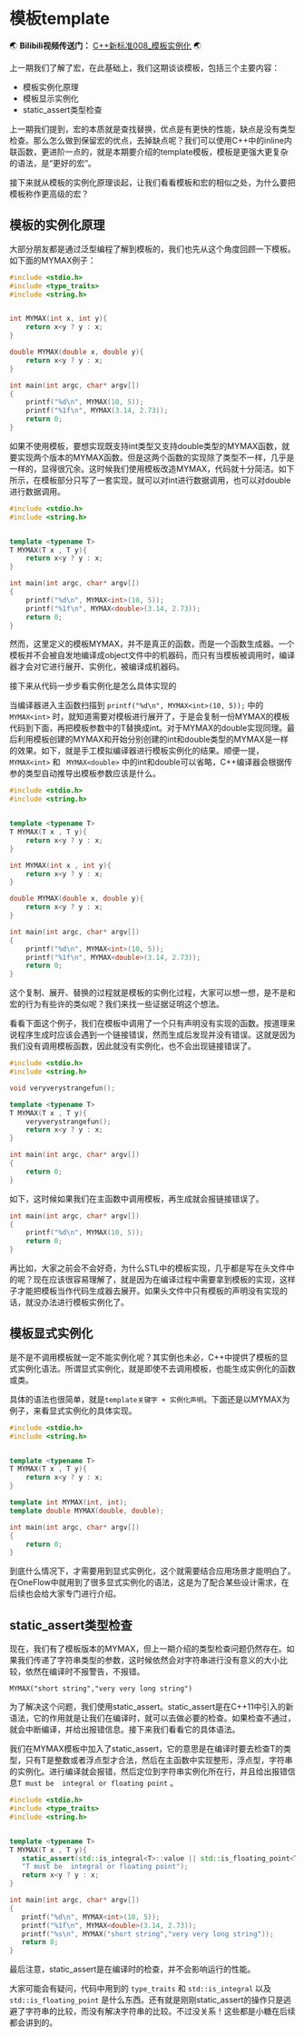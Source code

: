 # 模板template


:earth_asia: **Bilibili视频传送门：** [C++新标准008_模板实例化](https://www.bilibili.com/video/BV1U44y1T7vf?spm_id_from=333.999.0.0) :earth_asia:


上一期我们了解了宏，在此基础上，我们这期谈谈模板，包括三个主要内容：

- 模板实例化原理
- 模板显示实例化
- static_assert类型检查

上一期我们提到，宏的本质就是查找替换，优点是有更快的性能，缺点是没有类型检查。那么怎么做到保留宏的优点，去掉缺点呢？我们可以使用C++中的inline内联函数，更进阶一点的，就是本期要介绍的template模板，模板是更强大更复杂的语法，是“更好的宏”。

接下来就从模板的实例化原理谈起，让我们看看模板和宏的相似之处，为什么要把模板称作更高级的宏？


## 模板的实例化原理

大部分朋友都是通过泛型编程了解到模板的，我们也先从这个角度回顾一下模板。如下面的MYMAX例子：

```c++
#include <stdio.h>
#include <type_traits>
#include <string.h>


int MYMAX(int x, int y){
    return x<y ? y : x;
}

double MYMAX(double x, double y){
    return x<y ? y : x;
}

int main(int argc, char* argv[])
{
    printf("%d\n", MYMAX(10, 5));
    printf("%1f\n", MYMAX(3.14, 2.73));
    return 0;
}
```

如果不使用模板，要想实现既支持int类型又支持double类型的MYMAX函数，就要实现两个版本的MYMAX函数。但是这两个函数的实现除了类型不一样，几乎是一样的，显得很冗余。这时候我们使用模板改造MYMAX，代码就十分简洁。如下所示，在模板部分只写了一套实现，就可以对int进行数据调用，也可以对double进行数据调用。

```c++
#include <stdio.h>
#include <string.h>


template <typename T>
T MYMAX(T x , T y){
    return x<y ? y : x;
}

int main(int argc, char* argv[])
{
    printf("%d\n", MYMAX<int>(10, 5));
    printf("%1f\n", MYMAX<double>(3.14, 2.73));
    return 0;
}
```

然而，这里定义的模板MYMAX，并不是真正的函数，而是一个函数生成器。一个模板并不会被自发地编译成object文件中的机器码，而只有当模板被调用时，编译器才会对它进行展开、实例化，被编译成机器码。

接下来从代码一步步看实例化是怎么具体实现的

当编译器进入主函数扫描到 `printf("%d\n", MYMAX<int>(10, 5));` 中的 `MYMAX<int>` 时，就知道需要对模板进行展开了，于是会复制一份MYMAX的模板代码到下面，再把模板参数中的T替换成int。对于MYMAX的double实现同理。最后利用模板创建的MYMAX和开始分别创建的int和double类型的MYMAX是一样的效果。如下，就是手工模拟编译器进行模板实例化的结果。顺便一提，` MYMAX<int>` 和 ` MYMAX<double>` 中的int和double可以省略，C++编译器会根据传参的类型自动推导出模板参数应该是什么。

```c++
#include <stdio.h>
#include <string.h>


template <typename T>
T MYMAX(T x , T y){
    return x<y ? y : x;
}

int MYMAX(int x , int y){
    return x<y ? y : x;
}

double MYMAX(double x, double y){
    return x<y ? y : x;
}

int main(int argc, char* argv[])
{
    printf("%d\n", MYMAX<int>(10, 5));
    printf("%1f\n", MYMAX<double>(3.14, 2.73));
    return 0;
}
```

这个复制、展开、替换的过程就是模板的实例化过程，大家可以想一想，是不是和宏的行为有些许的类似呢？我们来找一些证据证明这个想法。

看看下面这个例子，我们在模板中调用了一个只有声明没有实现的函数。按道理来说程序生成时应该会遇到一个链接错误，然而生成后发现并没有错误。这就是因为我们没有调用模板函数，因此就没有实例化，也不会出现链接错误了。

```c++
#include <stdio.h>
#include <string.h>

void veryverystrangefun();

template <typename T>
T MYMAX(T x , T y){
    veryverystrangefun();
    return x<y ? y : x;
}

int main(int argc, char* argv[])
{
    return 0;
}
```

如下，这时候如果我们在主函数中调用模板，再生成就会报链接错误了。

```c++
int main(int argc, char* argv[])
{
    printf("%d\n", MYMAX(10, 5));
    return 0;
}
```

再比如，大家之前会不会好奇，为什么STL中的模板实现，几乎都是写在头文件中的呢？现在应该很容易理解了，就是因为在编译过程中需要拿到模板的实现，这样子才能把模板当作代码生成器去展开。如果头文件中只有模板的声明没有实现的话，就没办法进行模板实例化了。

## 模板显式实例化
是不是不调用模板就一定不能实例化呢？其实倒也未必，C++中提供了模板的显式实例化语法。所谓显式实例化，就是即使不去调用模板，也能生成实例化的函数或类。

具体的语法也很简单，就是`template关键字 + 实例化声明`。下面还是以MYMAX为例子，来看显式实例化的具体实现。

```c++
#include <stdio.h>
#include <string.h>


template <typename T>
T MYMAX(T x , T y){
    return x<y ? y : x;
}

template int MYMAX(int, int);
template double MYMAX(double, double);

int main(int argc, char* argv[])
{
    return 0;
}
```

到底什么情况下，才需要用到显式实例化，这个就需要结合应用场景才能明白了。在OneFlow中就用到了很多显式实例化的语法，这是为了配合某些设计需求，在后续也会给大家专门进行介绍。

## static_assert类型检查

现在，我们有了模板版本的MYMAX，但上一期介绍的类型检查问题仍然存在。如果我们传递了字符串类型的参数，这时候依然会对字符串进行没有意义的大小比较，依然在编译时不报警告，不报错。

 `MYMAX("short string","very very long string")`

 为了解决这个问题，我们使用static_assert。static_assert是在C++11中引入的新语法，它的作用就是让我们在编译时，就可以去做必要的检查。如果检查不通过，就会中断编译，并给出报错信息。接下来我们看看它的具体语法。

 我们在MYMAX模板中加入了static_assert，它的意思是在编译时要去检查T的类型，只有T是整数或者浮点型才合法，然后在主函数中实现整形，浮点型，字符串的实例化。进行编译就会报错，然后定位到字符串实例化所在行，并且给出报错信息`T must be  integral or floating point` 。

 ```c++
#include <stdio.h>
#include <type_traits>
#include <string.h>


template <typename T>
T MYMAX(T x , T y){
    static_assert(std::is_integral<T>::value || std::is_floating_point<T>::value,
    "T must be  integral or floating point");
    return x<y ? y : x;
}

int main(int argc, char* argv[])
{
    printf("%d\n", MYMAX<int>(10, 5));
    printf("%1f\n", MYMAX<double>(3.14, 2.73));
    printf("%s\n", MYMAX("short string","very very long string"));
    return 0;
}
```

最后注意，static_assert是在编译时的检查，并不会影响运行的性能。

大家可能会有疑问，代码中用到的 `type_traits` 和 `std::is_integral` 以及 `std::is_floating_point` 是什么东西。还有就是刚刚static_assert的操作只是逃避了字符串的比较，而没有解决字符串的比较。不过没关系！这些都是小糖在后续都会讲到的。